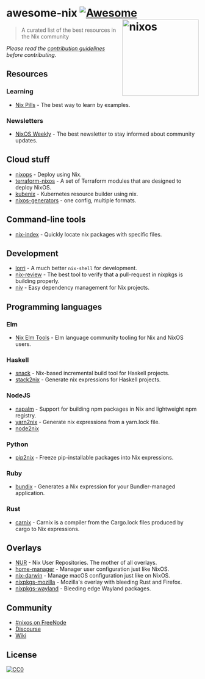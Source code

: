# awesome-nix [![Awesome](https://awesome.re/badge.svg)](https://awesome.re) [<img src="https://nixos.org/logo/nixos-logo-only-hires.png" width="200" align="right" alt="nixos">](https://nixos.org)

> A curated list of the best resources in the Nix community

*Please read the [contribution guidelines](CONTRIBUTING.md) before contributing.*

## Resources

### Learning

* [Nix Pills](https://nixos.org/nixos/nix-pills/) - The best way to learn by examples.

### Newsletters

* [NixOS Weekly](https://weekly.nixos.org/) - The best newsletter to stay informed about community updates.

## Cloud stuff

* [nixops](https://github.com/svanderburg/node2nix) - Deploy using Nix.
* [terraform-nixos](https://github.com/tweag/terraform-nixos) - A set of Terraform modules that are designed to deploy NixOS.
* [kubenix](https://github.com/xtruder/kubenix) - Kubernetes resource builder using nix.
* [nixos-generators](https://github.com/nix-community/nixos-generators) - one config, multiple formats.

## Command-line tools

* [nix-index](https://github.com/bennofs/nix-index) - 
Quickly locate nix packages with specific files.

## Development

* [lorri](https://github.com/target/lorri/) - A much better `nix-shell` for development.
* [nix-review](https://github.com/Mic92/nix-review) - The best tool to verify that a pull-request in nixpkgs is building properly.
* [niv](https://github.com/nmattia/niv/) - Easy dependency management for Nix projects.

## Programming languages

### Elm

* [Nix Elm Tools](https://github.com/turboMaCk/nix-elm-tools) - 
Elm language community tooling for Nix and NixOS users.

### Haskell

* [snack](https://github.com/nmattia/snack/) - 
Nix-based incremental build tool for Haskell projects.
* [stack2nix](https://github.com/input-output-hk/stack2nix) - 
Generate nix expressions for Haskell projects.

### NodeJS

* [napalm](https://github.com/nmattia/napalm) - 
Support for building npm packages in Nix and lightweight npm registry.
* [yarn2nix](https://github.com/moretea/yarn2nix) - 
Generate nix expressions from a yarn.lock file.
* [node2nix](https://github.com/svanderburg/node2nix)

### Python

* [pip2nix](https://github.com/johbo/pip2nix) - 
Freeze pip-installable packages into Nix expressions.

### Ruby

* [bundix](https://github.com/manveru/bundix) - 
Generates a Nix expression for your Bundler-managed application.

### Rust

* [carnix](https://nest.pijul.com/pmeunier/carnix) - Carnix is a compiler from the Cargo.lock files produced by cargo to Nix expressions.

## Overlays

* [NUR](https://github.com/nix-community/NUR/) - Nix User Repositories. The mother of all overlays.
* [home-manager](https://github.com/rycee/home-manager) - Manager user configuration just like NixOS.
* [nix-darwin](https://github.com/LnL7/nix-darwin) - Manage macOS configuration just like on NixOS.
* [nixpkgs-mozilla](https://github.com/mozilla/nixpkgs-mozilla) - Mozilla's overlay with bleeding Rust and Firefox.
* [nixpkgs-wayland](https://github.com/colemickens/nixpkgs-wayland) - Bleeding edge Wayland packages.

## Community

* [#nixos on FreeNode](https://webchat.freenode.net/?channels=nixos)
* [Discourse](https://discourse.nixos.org/)
* [Wiki](https://nixos.wiki)

## License

[![CC0](https://mirrors.creativecommons.org/presskit/buttons/88x31/svg/cc-zero.svg)](https://creativecommons.org/publicdomain/zero/1.0/)
